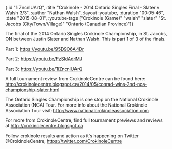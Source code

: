 {:id "1iZncnlUArQ",
 :title "Crokinole - 2014 Ontario Singles Final - Slater v Walsh 3/3",
 :author "Nathan Walsh",
 :layout :youtube,
 :duration "00:05:46",
 :date "2015-08-01",
 :youtube-tags
 ["Crokinole (Game)"
  "walsh"
  "slater"
  "St. Jacobs (City/Town/Village)"
  "Ontario (Canadian Province)"]}


The final of the 2014 Ontario Singles Crokinole Championship, in St. Jacobs, ON between Justin Slater and Nathan Walsh. This is part 1 of 3 of the finals.

Part 1: https://youtu.be/95D9O6A4Dr

Part 2: https://youtu.be/FzSIdAdrMJ

Part 3: https://youtu.be/1iZncnlUArQ

A full tournament review from CrokinoleCentre can be found here: http://crokinolecentre.blogspot.ca/2014/05/conrad-wins-2nd-nca-championship-slater.html

The Ontario Singles Championship is one stop on the National Crokinole Association (NCA) Tour. For more info about the National Crokinole Association Tour visit: http://www.nationalcrokinoleassociation.com

For more from CrokinoleCentre, find full tournament previews and reviews at http://crokinolecentre.blogspot.ca

Follow crokinole results and action as it's happening on Twitter @CrokinoleCentre, https://twitter.com/CrokinoleCentre
